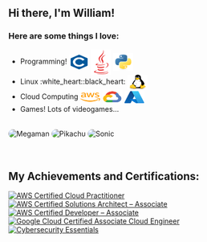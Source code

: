 ## Hi there, I'm William! <br>
### Here are some things I love:
<div>
  <ul>
    <li> 
      Programming! 
      <img align="center" height="30" width="40" src="https://raw.githubusercontent.com/devicons/devicon/master/icons/c/c-plain.svg">
      <img align="center" height="50" width="40" src="https://raw.githubusercontent.com/devicons/devicon/master/icons/java/java-plain.svg">
      <img align="center" height="35" width="40" src="https://raw.githubusercontent.com/devicons/devicon/master/icons/python/python-original.svg">
    </li>
    <li>
      Linux :white_heart::black_heart:
      <img align="center" height="30" width="40" src="https://raw.githubusercontent.com/devicons/devicon/master/icons/linux/linux-original.svg">
    </li>
    <li>
      Cloud Computing
      <img align="center" height="30" width="40" src="https://raw.githubusercontent.com/devicons/devicon/master/icons/amazonwebservices/amazonwebservices-plain-wordmark.svg">
      <img align="center" height="30" width="40" src="https://raw.githubusercontent.com/devicons/devicon/master/icons/googlecloud/googlecloud-original.svg">
      <img align="center" height="26" width="40" src="https://raw.githubusercontent.com/devicons/devicon/master/icons/azure/azure-original.svg">
    </li>
    <li>
      Games! Lots of videogames...
    </li>
  </ul>
</div>

<div style="display: inline_block"><br>
  <img align="center" alt="Megaman" height="150" style="border-radius:50px;" src="https://cdn.discordapp.com/attachments/546839066273120277/1064811853982744667/megamen-animacao.gif?ex=666c9d11&is=666b4b91&hm=18204b59b2de386ded58cf3594a32e22b9234ecfdea5f36baa79979e858ccede&">
  <img align="center" alt="Pikachu" height="150" style="border-radius:50px;" src="https://cdn.discordapp.com/attachments/546839066273120277/1064800824678678528/pikachu-running.gif?ex=666c92cb&is=666b414b&hm=008a13bdb93ca32f98b562acb0ede396ef09c596ccd7f9c3ad9694de8a3d807a&">
  <img align="center" alt="Sonic" height="150" width="130" style="border-radius:50px;" src="https://cdn.discordapp.com/attachments/546839066273120277/1064812411439288400/sonic-running.gif?ex=666c9d96&is=666b4c16&hm=6d5c18c23390ed2c79ccdd2d591298ff35d8889d9f5d0730711f9e25cc0102db&">
</div> <br><br>

## My Achievements and Certifications:

<a href="http://www.credly.com/badges/77751712-95c0-4ee2-85d8-76799841df3a" target="_blank"> <img width="110" alt="AWS Certified Cloud Practitioner" src="https://images.credly.com/size/110x110/images/00634f82-b07f-4bbd-a6bb-53de397fc3a6/image.png"> </a>
<a href="https://www.credly.com/badges/cfceaf26-8dc6-4b82-bdb8-4d73ae99cc57" target="_blank"> <img width="110" alt="AWS Certified Solutions Architect – Associate" src="https://images.credly.com/size/680x680/images/0e284c3f-5164-4b21-8660-0d84737941bc/image.png"> </a>
<a href="https://www.credly.com/badges/e3e7d0de-9d87-4c4d-a661-bc55d63dbdd0/public_url" target="_blank"> <img width="110" alt="AWS Certified Developer – Associate" src="https://images.credly.com/size/340x340/images/b9feab85-1a43-4f6c-99a5-631b88d5461b/image.png"> </a>
<a href="https://google.accredible.com/55c80566-1cd6-48aa-8e5e-733d2c50c9cf" target="_blank"> <img width="110" alt="Google Cloud Certified Associate Cloud Engineer" src="https://api.accredible.com/v1/frontend/credential_website_embed_image/badge/66412248"> </a>
<a href="https://www.credly.com/badges/a29de511-901a-47e6-be13-66defd0d7209" target="_blank"> <img width="110" alt="
Cybersecurity Essentials" src="https://images.credly.com/size/680x680/images/054913b2-e271-49a2-a1a4-9bf1c1f9a404/CyberEssentials.png"> </a>
